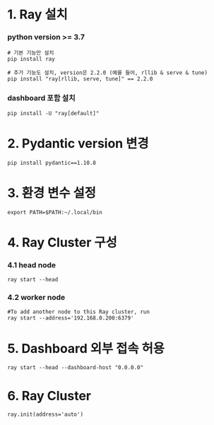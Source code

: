 # 1. Ray 설치
### python version >= 3.7

    # 기본 기능만 설치
    pip install ray

    # 추가 기능도 설치, version은 2.2.0 (예를 들어, rllib & serve & tune)
    pip install "ray[rllib, serve, tune]" == 2.2.0

### dashboard 포함 설치

    pip install -U "ray[default]"

# 2. Pydantic version 변경

    pip install pydantic==1.10.8

# 3. 환경 변수 설정

    export PATH=$PATH:~/.local/bin

# 4. Ray Cluster 구성

### 4.1 head node

    ray start --head

### 4.2 worker node

    #To add another node to this Ray cluster, run
    ray start --address='192.168.0.200:6379'
    
# 5. Dashboard 외부 접속 허용

    ray start --head --dashboard-host "0.0.0.0"

# 6. Ray Cluster

    ray.init(address='auto')

